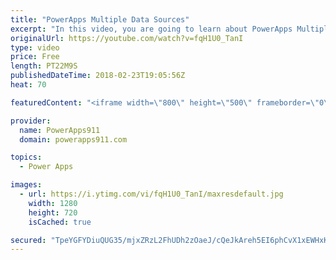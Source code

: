 ```yaml
---
title: "PowerApps Multiple Data Sources"
excerpt: "In this video, you are going to learn about PowerApps Multiple Data Sources. You will connect your app to SharePoint and Excel data sources using OneDrive.   Link to the previous video to build the app https://www.youtube.com/watch?v=-Z_13J02RPU   For information or PowerApps consulting check out https://www.BoldZebras.com"
originalUrl: https://youtube.com/watch?v=fqH1U0_TanI
type: video
price: Free
length: PT22M9S
publishedDateTime: 2018-02-23T19:05:56Z
heat: 70

featuredContent: "<iframe width=\"800\" height=\"500\" frameborder=\"0\" src=\"https://www.youtube.com/embed/fqH1U0_TanI\" allow=\"accelerometer; autoplay; encrypted-media; gyroscope; picture-in-picture\" allowfullscreen></iframe>"

provider:
  name: PowerApps911
  domain: powerapps911.com

topics:
  - Power Apps

images:
  - url: https://i.ytimg.com/vi/fqH1U0_TanI/maxresdefault.jpg
    width: 1280
    height: 720
    isCached: true

secured: "TpeYGFYDiuQUG35/mjxZRzL2FhUDh2zOaeJ/cQeJkAreh5EI6phCvX1xEWHxKhDtMfoMOvkATYUUgNEOvN6bv7WOmxdkw+B7jJRu2JNQTFYBeF49IMuhbwTl+PH17VDk9cq10r+4TdppBt1+ISD5ma7agzkaRSZ8vAkkeQEjjA8tZF8uLHt+5yydQZtSrt+QzB64+BISUNI9pv+x40w+uKFlCNJm8nQliy5cazOLwhXYr5k2ljXnJFcFI6nvxHqUUp/XAFlISfPo8ysXc+d0bR0Ma5yk2Jx/fRaY9zuyrz2RIZoWpsRcdiplpEgtlToNM5E5D1+q9AdkcjQm3IarLOvYDmz25DAyt5Hvue+I450MjYYbnRh6IrmOYv4KYY5nJXH3dvy2+tmAW4E4sYLniROBA9rK8YDsX+RQ93VsCtccB/Ws9Uk+Dn4oOjzbq9Ze;ky3xzDRINtZlTXsd3SwdUA=="
---
```


